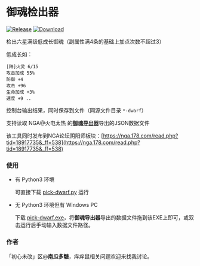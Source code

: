 # 御魂检出器

[![Release](https://img.shields.io/badge/Release-v1.0-brightgreen.svg)]()
[![Download](https://img.shields.io/badge/Download-EXE-brightgreen.svg)](pick-dwarf-1.0.exe)

检出六星满级低成长御魂（副属性满4条的基础上加点次数不超过3）

低成长如：
```
[陆]火灵 6/15
攻击加成 55%
防御 +4 
攻击 +96 
生命加成 +3% 
速度 +9 ..
```

控制台输出结果，同时保存到文件（同源文件目录 `*-dwarf`）

支持读取 NGA@火电太热 的[**御魂导出器**](https://nga.178.com/read.php?tid=15220479)导出的JSON数据文件

该工具同时发布到NGA论坛阴阳师板块：[https://nga.178.com/read.php?tid=18917735&_ff=538](https://nga.178.com/read.php?tid=18917735&_ff=538)

### 使用

+ 有 Python3 环境

  可直接下载 [pick-dwarf.py](pick-dwarf-1.0.py) 运行

+ 无 Python3 环境但有 Windows PC

  下载 [pick-dwarf.exe](pick-dwarf-1.0.exe)，将**御魂导出器**导出的数据文件拖到该EXE上即可，或双击运行后手动输入数据文件路径。

### 作者

「初心未改」区@**南瓜多糖**，痒痒鼠相关问题欢迎来找我讨论。

